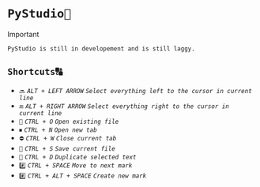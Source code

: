 # **`PyStudio🐍`**
> [!IMPORTANT]
> `PyStudio is still in developement and is still laggy.`
## **`Shortcuts🔠`**
- `🔜` _`ALT + LEFT ARROW`_
  *`Select everything left to the cursor in current line`*
- `🔚` _`ALT + RIGHT ARROW`_
  *`Select everything right to the cursor in current line`*
- `📂` _`CTRL + O`_
   *`Open existing file`*
- `⏹` _`CTRL + N`_
  *`Open new tab`*
- `⛔` _`CTRL + W`_
   *`Close current tab`*
- `💾` _`CTRL + S`_
   *`Save current file`*
- `🔄` _`CTRL + D`_
   *`Duplicate selected text`*
- `#️⃣` _`CTRL + SPACE`_
   *`Move to next mark`*
- `#️⃣` _`CTRL + ALT + SPACE`_
   *`Create new mark`*
